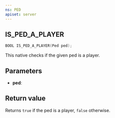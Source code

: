 ```yaml
---
ns: PED
apiset: server
---
```

## IS_PED_A_PLAYER

```c
BOOL IS_PED_A_PLAYER(Ped ped);
```

This native checks if the given ped is a player.

## Parameters
* **ped**: 

## Return value

Returns `true` if the ped is a player, `false` otherwise.